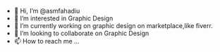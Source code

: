 - 👋 Hi, I’m @asmfahadiu
- 👀 I’m interested in Graphic Design
- 🌱 I’m currently working on graphic design on marketplace,like fiverr.
- 💞️ I’m looking to collaborate on Graphic Design
- 📫 How to reach me ...

<!---
asmfahadiu/asmfahadiu is a ✨ special ✨ repository because its `README.md` (this file) appears on your GitHub profile.
You can click the Preview link to take a look at your changes.
--->
